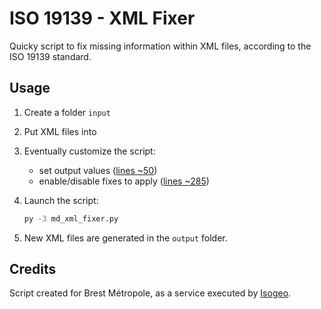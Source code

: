 # ISO 19139 - XML Fixer

Quicky script to fix missing information within XML files, according to the ISO 19139 standard.

## Usage

1. Create a folder  `input`
2. Put XML files into
3. Eventually customize the script:
    * set output values ([lines ~50](https://github.com/Guts/iso19139_xml_fixer/blob/97f8784a698df27ee7a3ccae1aeba0c4fbf4c7ac/md_xml_fixer.py#L50-L53))
    * enable/disable fixes to apply ([lines ~285](https://github.com/Guts/iso19139_xml_fixer/blob/97f8784a698df27ee7a3ccae1aeba0c4fbf4c7ac/md_xml_fixer.py#L285-L288))
4. Launch the script:

    ```py
    py -3 md_xml_fixer.py
    ```

5. New XML files are generated in the `output` folder.

## Credits

Script created for Brest Métropole, as a service executed by [Isogeo](https://github.com/isogeo/).
